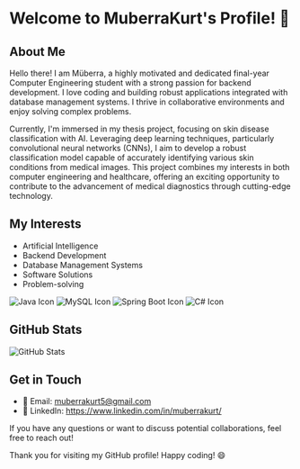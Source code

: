 # Welcome to MuberraKurt's Profile! 👋

## About Me

Hello there! I am Müberra, a highly motivated and dedicated final-year Computer Engineering student with a strong passion for backend development. I love coding and building robust applications integrated with database management systems. I thrive in collaborative environments and enjoy solving complex problems.

Currently, I'm immersed in my thesis project, focusing on skin disease classification with AI. Leveraging deep learning techniques, particularly convolutional neural networks (CNNs), I aim to develop a robust classification model capable of accurately identifying various skin conditions from medical images. This project combines my interests in both computer engineering and healthcare, offering an exciting opportunity to contribute to the advancement of medical diagnostics through cutting-edge technology.


## My Interests

- Artificial Intelligence
- Backend Development
- Database Management Systems
- Software Solutions
- Problem-solving
  
![Java Icon](https://img.icons8.com/color/48/000000/java-coffee-cup-logo--v1.png)
![MySQL Icon](https://img.icons8.com/color/48/000000/mysql-logo.png)
![Spring Boot Icon](https://img.icons8.com/color/48/000000/spring-logo.png)
![C# Icon](https://img.icons8.com/color/48/000000/c-sharp-logo.png)

## GitHub Stats

![GitHub Stats](https://github-readme-stats.vercel.app/api?username=MuberraKurt&show_icons=true&hide_title=true&hide_border=true&count_private=true&hide=prs,issues,contribs)


## Get in Touch

- 📧 Email: muberrakurt5@gmail.com
- 💼 LinkedIn: https://www.linkedin.com/in/muberrakurt/

If you have any questions or want to discuss potential collaborations, feel free to reach out!

Thank you for visiting my GitHub profile! Happy coding! 😄
